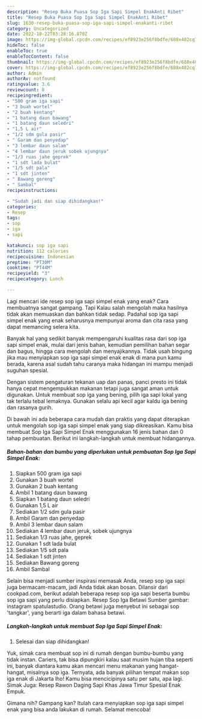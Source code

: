 ```yaml
---
description: "Resep Buka Puasa Sop Iga Sapi Simpel EnakAnti Ribet"
title: "Resep Buka Puasa Sop Iga Sapi Simpel EnakAnti Ribet"
slug: 1630-resep-buka-puasa-sop-iga-sapi-simpel-enakanti-ribet
category: Uncategorized
date: 2022-10-22T03:28:16.870Z
image: https://img-global.cpcdn.com/recipes/ef8923e256f8bdfe/680x482cq70/sop-iga-sapi-simpel-enak-foto-resep-utama.jpg
hideToc: false
enableToc: true
enableTocContent: false
thumbnail: https://img-global.cpcdn.com/recipes/ef8923e256f8bdfe/680x482cq70/sop-iga-sapi-simpel-enak-foto-resep-utama.jpg
cover: https://img-global.cpcdn.com/recipes/ef8923e256f8bdfe/680x482cq70/sop-iga-sapi-simpel-enak-foto-resep-utama.jpg
author: Admin
authorAv: notfound
ratingvalue: 3.6
reviewcount: 8
recipeingredient:
- "500 gram iga sapi"
- "3 buah wortel"
- "2 buah kentang"
- "1 batang daun bawang"
- "1 batang daun seledri"
- "1,5 L air"
- "1/2 sdm gula pasir"
- " Garam dan penyedap"
- "3 lembar daun salam"
- "4 lembar daun jeruk sobek ujungnya"
- "1/3 ruas jahe geprek"
- "1 sdt lada bulat"
- "1/5 sdt pala"
- "1 sdt jinten"
- " Bawang goreng"
- " Sambal"
recipeinstructions:

- "Sudah jadi dan siap dihidangkan!"
categories:
- Resep
tags:
- sop
- iga
- sapi

katakunci: sop iga sapi 
nutrition: 112 calories
recipecuisine: Indonesian
preptime: "PT30M"
cooktime: "PT44M"
recipeyield: "3"
recipecategory: Lunch

---
```



Lagi mencari ide resep sop iga sapi simpel enak yang enak? Cara membuatnya sangat gampang. Tapi Kalau salah mengolah maka hasilnya tidak akan memuaskan dan bahkan tidak sedap. Padahal sop iga sapi simpel enak yang enak seharusnya mempunyai aroma dan cita rasa yang dapat memancing selera kita.


Banyak hal yang sedikit banyak mempengaruhi kualitas rasa dari sop iga sapi simpel enak, mulai dari jenis bahan, kemudian pemilihan bahan segar dan bagus, hingga cara mengolah dan menyajikannya. Tidak usah bingung jika mau menyiapkan sop iga sapi simpel enak enak di mana pun kamu berada, karena asal sudah tahu caranya maka hidangan ini mampu menjadi suguhan spesial.

Dengan sistem pengaturan tekanan uap dan panas, panci presto ini tidak hanya cepat mengempukkan makanan tetapi juga sangat aman untuk digunakan. Untuk membuat sop iga yang bening, pilih iga sapi lokal yang tak terlalu tebal lemaknya. Gunakan selalu api kecil agar kaldu iga bening dan rasanya gurih.


Di bawah ini ada beberapa cara mudah dan praktis yang dapat diterapkan untuk mengolah sop iga sapi simpel enak yang siap dikreasikan. Kamu bisa membuat Sop Iga Sapi Simpel Enak menggunakan 16 jenis bahan dan 0 tahap pembuatan. Berikut ini langkah-langkah untuk membuat hidangannya.

<!--inarticleads1-->

##### Bahan-bahan dan bumbu yang diperlukan untuk pembuatan Sop Iga Sapi Simpel Enak:

1. Siapkan 500 gram iga sapi
1. Gunakan 3 buah wortel
1. Gunakan 2 buah kentang
1. Ambil 1 batang daun bawang
1. Siapkan 1 batang daun seledri
1. Gunakan 1,5 L air
1. Sediakan 1/2 sdm gula pasir
1. Ambil  Garam dan penyedap
1. Ambil 3 lembar daun salam
1. Sediakan 4 lembar daun jeruk, sobek ujungnya
1. Sediakan 1/3 ruas jahe, geprek
1. Gunakan 1 sdt lada bulat
1. Sediakan 1/5 sdt pala
1. Sediakan 1 sdt jinten
1. Sediakan  Bawang goreng
1. Ambil  Sambal


Selain bisa menjadi sumber inspirasi memasak Anda, resep sop iga sapi juga bermacam-macam, jadi Anda tidak akan bosan. Dilansir dari cookpad.com, berikut adalah beberapa resep sop iga sapi beserta bumbu sop iga sapi yang perlu disiapkan. Resep Sop Iga Betawi Sumber gambar: instagram spatulastudio. Orang betawi juga menyebut ini sebagai sop &#39;tangkar&#39;, yang berarti iga dalam bahasa betawi. 

<!--inarticleads2-->

##### Langkah-langkah untuk membuat Sop Iga Sapi Simpel Enak:


1. Selesai dan siap dihidangkan!

Yuk, simak cara membuat sop ini di rumah dengan bumbu-bumbu yang tidak instan. Cariers, tak bisa dipungkiri kalau saat musim hujan tiba seperti ini, banyak diantara kamu akan mencari menu makanan yang hangat-hangat, misalnya sop iga. Ternyata, ada banyak pilihan tempat makan sop iga enak di Jakarta lho! Kamu bisa mencicipinya satu per satu, apa lagi. Simak Juga: Resep Rawon Daging Sapi Khas Jawa Timur Spesial Enak Empuk. 

Gimana nih? Gampang kan? Itulah cara menyiapkan sop iga sapi simpel enak yang bisa anda lakukan di rumah. Selamat mencoba!
